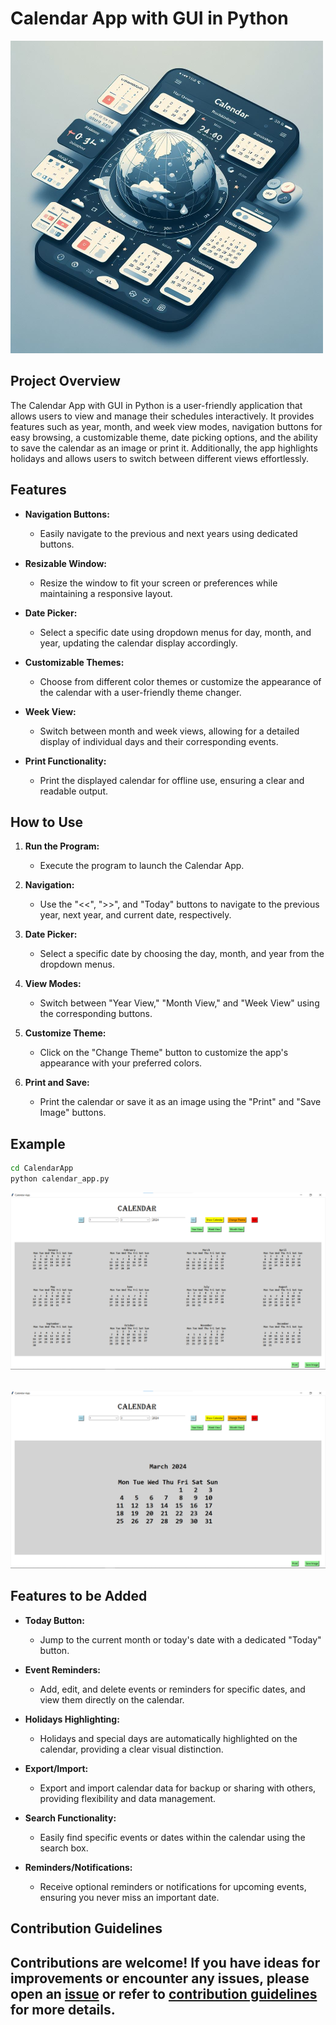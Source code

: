 # Calendar App with GUI in Python

![Calendar App](../../assets/images/readme_images/calendar_app.png)

## Project Overview

The Calendar App with GUI in Python is a user-friendly application that allows users to view and manage their schedules interactively. It provides features such as year, month, and week view modes, navigation buttons for easy browsing, a customizable theme, date picking options, and the ability to save the calendar as an image or print it. Additionally, the app highlights holidays and allows users to switch between different views effortlessly.

## Features

- **Navigation Buttons:**

  - Easily navigate to the previous and next years using dedicated buttons.

- **Resizable Window:**

  - Resize the window to fit your screen or preferences while maintaining a responsive layout.

- **Date Picker:**

  - Select a specific date using dropdown menus for day, month, and year, updating the calendar display accordingly.

- **Customizable Themes:**

  - Choose from different color themes or customize the appearance of the calendar with a user-friendly theme changer.

- **Week View:**

  - Switch between month and week views, allowing for a detailed display of individual days and their corresponding events.

- **Print Functionality:**

  - Print the displayed calendar for offline use, ensuring a clear and readable output.

## How to Use

1. **Run the Program:**

   - Execute the program to launch the Calendar App.

2. **Navigation:**

   - Use the "<<", ">>", and "Today" buttons to navigate to the previous year, next year, and current date, respectively.

3. **Date Picker:**

   - Select a specific date by choosing the day, month, and year from the dropdown menus.

4. **View Modes:**

   - Switch between "Year View," "Month View," and "Week View" using the corresponding buttons.

5. **Customize Theme:**

   - Click on the "Change Theme" button to customize the app's appearance with your preferred colors.

6. **Print and Save:**

   - Print the calendar or save it as an image using the "Print" and "Save Image" buttons.

## Example

```bash
cd CalendarApp
python calendar_app.py
```

![Output](../../assets/images/output_images/calendar_output1.png)

\
![Output 2](../../assets/images/output_images/calendar_output2.png)

## Features to be Added

- **Today Button:**

  - Jump to the current month or today's date with a dedicated "Today" button.

- **Event Reminders:**

  - Add, edit, and delete events or reminders for specific dates, and view them directly on the calendar.

- **Holidays Highlighting:**

  - Holidays and special days are automatically highlighted on the calendar, providing a clear visual distinction.

- **Export/Import:**

  - Export and import calendar data for backup or sharing with others, providing flexibility and data management.

- **Search Functionality:**

  - Easily find specific events or dates within the calendar using the search box.

- **Reminders/Notifications:**

  - Receive optional reminders or notifications for upcoming events, ensuring you never miss an important date.

## Contribution Guidelines

## Contributions are welcome! If you have ideas for improvements or encounter any issues, please open an [issue](https://github.com/vrm-piyush/Python-Projects/issues/new/choose) or refer to [contribution guidelines](../../CONTRIBUTING.md) for more details.
